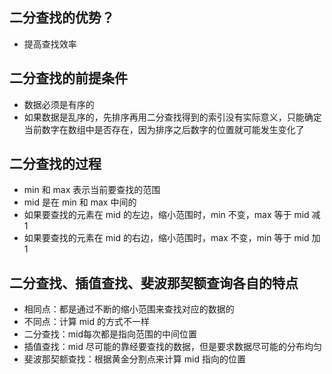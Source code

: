 ## 二分查找的优势？
* 提高查找效率

## 二分查找的前提条件
* 数据必须是有序的
* 如果数据是乱序的，先排序再用二分查找得到的索引没有实际意义，只能确定当前数字在数组中是否存在，因为排序之后数字的位置就可能发生变化了

## 二分查找的过程
* min 和 max 表示当前要查找的范围
* mid 是在 min 和 max 中间的
* 如果要查找的元素在 mid 的左边，缩小范围时，min 不变，max 等于 mid 减 1
* 如果要查找的元素在 mid 的右边，缩小范围时，max 不变，min 等于 mid 加 1

## 二分查找、插值查找、斐波那契额查询各自的特点
* 相同点：都是通过不断的缩小范围来查找对应的数据的
* 不同点：计算 mid 的方式不一样
* 二分查找：mid每次都是指向范围的中间位置
* 插值查找：mid 尽可能的靠经要查找的数据，但是要求数据尽可能的分布均匀
* 斐波那契额查找：根据黄金分割点来计算 mid 指向的位置